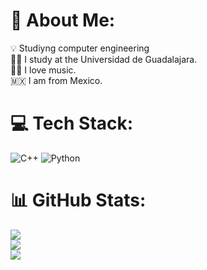 

# 💫 About Me:

💡 Studiyng computer engineering<br>
👨‍💻 I study at the Universidad de Guadalajara.<br>
🎵🎼 I love music.<br>
🇲🇽 I am from Mexico.<br>


# 💻 Tech Stack:
![C++](https://img.shields.io/badge/c++-%2300599C.svg?style=flat&logo=c%2B%2B&logoColor=white) ![Python](https://img.shields.io/badge/python-3670A0?style=flat&logo=python&logoColor=ffdd54)
# 📊 GitHub Stats:
![](https://github-readme-stats.vercel.app/api?username=SantiagoJG08&theme=dark&hide_border=false&include_all_commits=false&count_private=false)<br/>
![](https://github-readme-streak-stats.herokuapp.com/?user=SantiagoJG08&theme=dark&hide_border=false)<br/>
![](https://github-readme-stats.vercel.app/api/top-langs/?username=SantiagoJG08&theme=dark&hide_border=false&include_all_commits=false&count_private=false&layout=compact)

